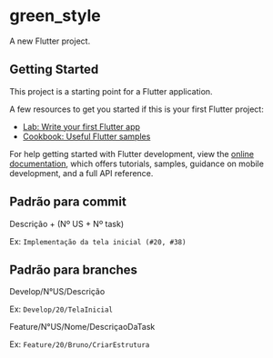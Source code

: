 # green_style

A new Flutter project.

## Getting Started

This project is a starting point for a Flutter application.

A few resources to get you started if this is your first Flutter project:

- [Lab: Write your first Flutter app](https://docs.flutter.dev/get-started/codelab)
- [Cookbook: Useful Flutter samples](https://docs.flutter.dev/cookbook)

For help getting started with Flutter development, view the
[online documentation](https://docs.flutter.dev/), which offers tutorials,
samples, guidance on mobile development, and a full API reference.

## Padrão para commit
Descrição + (Nº US + Nº task)

Ex: `Implementação da tela inicial (#20, #38)`

## Padrão para branches
Develop/N°US/Descrição

Ex: `Develop/20/TelaInicial`

Feature/N°US/Nome/DescriçaoDaTask

Ex: `Feature/20/Bruno/CriarEstrutura`
